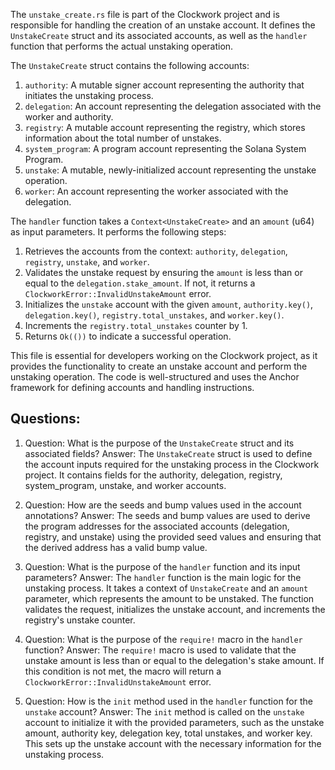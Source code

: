 
The `unstake_create.rs` file is part of the Clockwork project and is responsible for handling the creation of an unstake account. It defines the `UnstakeCreate` struct and its associated accounts, as well as the `handler` function that performs the actual unstaking operation.

The `UnstakeCreate` struct contains the following accounts:

1. `authority`: A mutable signer account representing the authority that initiates the unstaking process.
2. `delegation`: An account representing the delegation associated with the worker and authority.
3. `registry`: A mutable account representing the registry, which stores information about the total number of unstakes.
4. `system_program`: A program account representing the Solana System Program.
5. `unstake`: A mutable, newly-initialized account representing the unstake operation.
6. `worker`: An account representing the worker associated with the delegation.

The `handler` function takes a `Context<UnstakeCreate>` and an `amount` (u64) as input parameters. It performs the following steps:

1. Retrieves the accounts from the context: `authority`, `delegation`, `registry`, `unstake`, and `worker`.
2. Validates the unstake request by ensuring the `amount` is less than or equal to the `delegation.stake_amount`. If not, it returns a `ClockworkError::InvalidUnstakeAmount` error.
3. Initializes the `unstake` account with the given `amount`, `authority.key()`, `delegation.key()`, `registry.total_unstakes`, and `worker.key()`.
4. Increments the `registry.total_unstakes` counter by 1.
5. Returns `Ok(())` to indicate a successful operation.

This file is essential for developers working on the Clockwork project, as it provides the functionality to create an unstake account and perform the unstaking operation. The code is well-structured and uses the Anchor framework for defining accounts and handling instructions.
## Questions: 
 1. Question: What is the purpose of the `UnstakeCreate` struct and its associated fields?
   Answer: The `UnstakeCreate` struct is used to define the account inputs required for the unstaking process in the Clockwork project. It contains fields for the authority, delegation, registry, system_program, unstake, and worker accounts.

2. Question: How are the seeds and bump values used in the account annotations?
   Answer: The seeds and bump values are used to derive the program addresses for the associated accounts (delegation, registry, and unstake) using the provided seed values and ensuring that the derived address has a valid bump value.

3. Question: What is the purpose of the `handler` function and its input parameters?
   Answer: The `handler` function is the main logic for the unstaking process. It takes a context of `UnstakeCreate` and an `amount` parameter, which represents the amount to be unstaked. The function validates the request, initializes the unstake account, and increments the registry's unstake counter.

4. Question: What is the purpose of the `require!` macro in the `handler` function?
   Answer: The `require!` macro is used to validate that the unstake amount is less than or equal to the delegation's stake amount. If this condition is not met, the macro will return a `ClockworkError::InvalidUnstakeAmount` error.

5. Question: How is the `init` method used in the `handler` function for the `unstake` account?
   Answer: The `init` method is called on the `unstake` account to initialize it with the provided parameters, such as the unstake amount, authority key, delegation key, total unstakes, and worker key. This sets up the unstake account with the necessary information for the unstaking process.
    